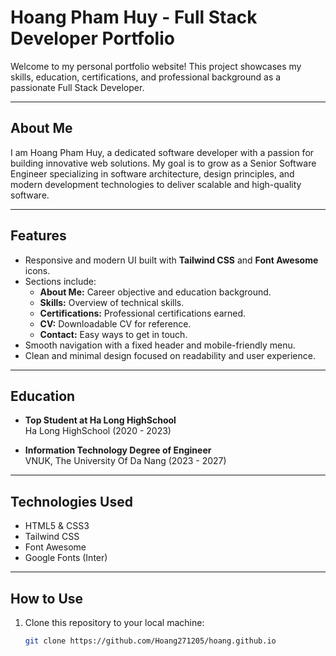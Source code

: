 # Hoang Pham Huy - Full Stack Developer Portfolio

Welcome to my personal portfolio website! This project showcases my skills, education, certifications, and professional background as a passionate Full Stack Developer.

---

## About Me

I am Hoang Pham Huy, a dedicated software developer with a passion for building innovative web solutions. My goal is to grow as a Senior Software Engineer specializing in software architecture, design principles, and modern development technologies to deliver scalable and high-quality software.

---

## Features

- Responsive and modern UI built with **Tailwind CSS** and **Font Awesome** icons.
- Sections include:
  - **About Me:** Career objective and education background.
  - **Skills:** Overview of technical skills.
  - **Certifications:** Professional certifications earned.
  - **CV:** Downloadable CV for reference.
  - **Contact:** Easy ways to get in touch.
- Smooth navigation with a fixed header and mobile-friendly menu.
- Clean and minimal design focused on readability and user experience.

---

## Education

- **Top Student at Ha Long HighSchool**  
  Ha Long HighSchool (2020 - 2023)

- **Information Technology Degree of Engineer**  
  VNUK, The University Of Da Nang (2023 - 2027)

---

## Technologies Used

- HTML5 & CSS3
- Tailwind CSS
- Font Awesome
- Google Fonts (Inter)

---

## How to Use

1. Clone this repository to your local machine:
   ```bash
   git clone https://github.com/Hoang271205/hoang.github.io
